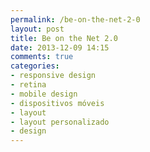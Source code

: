 ```yaml
---
permalink: /be-on-the-net-2-0
layout: post
title: Be on the Net 2.0
date: 2013-12-09 14:15
comments: true
categories: 
- responsive design
- retina
- mobile design
- dispositivos móveis
- layout
- layout personalizado
- design
---
```

